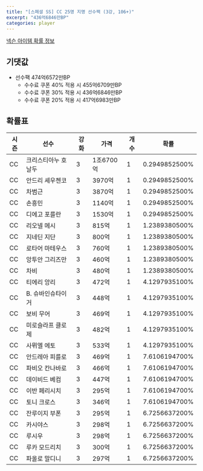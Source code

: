 ```yaml
---
title: "[스페셜 SS] CC 25명 지명 선수팩 (3강, 106+)"
excerpt: "436억6846만BP"
categories: player
---
```

[넥슨 아이템 확률 정보](http://iteminfo.nexon.com/probability/fco?sn=7419)

## 기댓값
- 선수팩 474억6572만BP
  - 수수료 쿠폰 40% 적용 시 455억6709만BP
  - 수수료 쿠폰 30% 적용 시 436억6846만BP
  - 수수료 쿠폰 20% 적용 시 417억6983만BP


## 확률표

|시즌|선수|강화|가격|개수|확률|
|---|---|---|---|---|---|
|CC|크리스티아누 호날두|3|1조6700억|1|0.2949852500%|
|CC|안드리 셰우첸코|3|3970억|1|0.2949852500%|
|CC|차범근|3|3870억|1|0.2949852500%|
|CC|손흥민|3|1140억|1|0.2949852500%|
|CC|디에고 포를란|3|1530억|1|0.2949852500%|
|CC|리오넬 메시|3|815억|1|1.2389380500%|
|CC|지네딘 지단|3|800억|1|1.2389380500%|
|CC|로타어 마테우스|3|760억|1|1.2389380500%|
|CC|앙투안 그리즈만|3|460억|1|1.2389380500%|
|CC|차비|3|480억|1|1.2389380500%|
|CC|티에리 앙리|3|472억|1|4.1297935100%|
|CC|B. 슈바인슈타이거|3|448억|1|4.1297935100%|
|CC|보비 무어|3|469억|1|4.1297935100%|
|CC|미로슬라프 클로제|3|482억|1|4.1297935100%|
|CC|사뮈엘 에토|3|533억|1|4.1297935100%|
|CC|안드레아 피를로|3|469억|1|7.6106194700%|
|CC|파비오 칸나바로|3|466억|1|7.6106194700%|
|CC|데이비드 베컴|3|447억|1|7.6106194700%|
|CC|이반 페리시치|3|295억|1|7.6106194700%|
|CC|토니 크로스|3|346억|1|7.6106194700%|
|CC|잔루이지 부폰|3|295억|1|6.7256637200%|
|CC|카시야스|3|298억|1|6.7256637200%|
|CC|루시우|3|298억|1|6.7256637200%|
|CC|루카 모드리치|3|300억|1|6.7256637200%|
|CC|파올로 말디니|3|297억|1|6.7256637200%|

